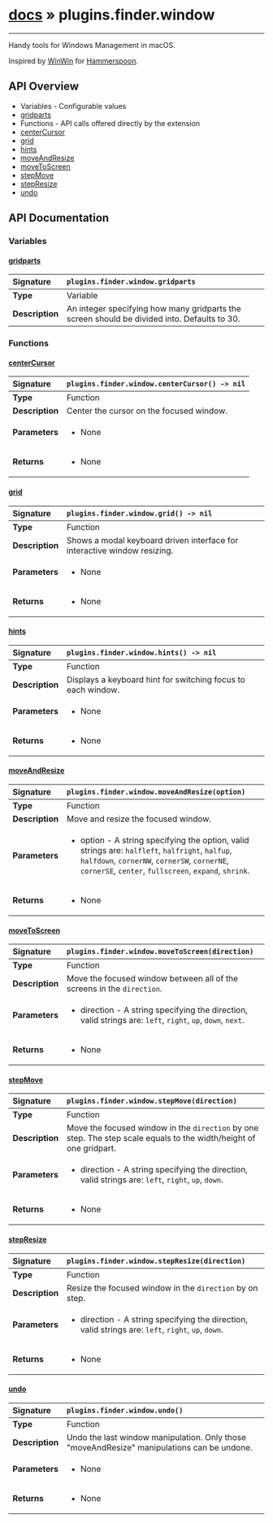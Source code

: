 # [docs](index.md) » plugins.finder.window
---

Handy tools for Windows Management in macOS.

Inspired by [WinWin](http://www.hammerspoon.org/Spoons/WinWin.html) for [Hammerspoon](http://www.hammerspoon.org/).

## API Overview
* Variables - Configurable values
 * [gridparts](#gridparts)
* Functions - API calls offered directly by the extension
 * [centerCursor](#centercursor)
 * [grid](#grid)
 * [hints](#hints)
 * [moveAndResize](#moveandresize)
 * [moveToScreen](#movetoscreen)
 * [stepMove](#stepmove)
 * [stepResize](#stepresize)
 * [undo](#undo)

## API Documentation

### Variables

#### [gridparts](#gridparts)
| <span style="float: left;">**Signature**</span> | <span style="float: left;">`plugins.finder.window.gridparts` </span>                                                          |
| -----------------------------------------------------|---------------------------------------------------------------------------------------------------------|
| **Type**                                             | Variable                                                                                         |
| **Description**                                      | An integer specifying how many gridparts the screen should be divided into. Defaults to 30.                                                                                         |

### Functions

#### [centerCursor](#centercursor)
| <span style="float: left;">**Signature**</span> | <span style="float: left;">`plugins.finder.window.centerCursor() -> nil` </span>                                                          |
| -----------------------------------------------------|---------------------------------------------------------------------------------------------------------|
| **Type**                                             | Function                                                                                         |
| **Description**                                      | Center the cursor on the focused window.                                                                                         |
| **Parameters**                                       | <ul><li>None</li></ul>   |
| **Returns**                                          | <ul><li>None</li></ul>            |

#### [grid](#grid)
| <span style="float: left;">**Signature**</span> | <span style="float: left;">`plugins.finder.window.grid() -> nil` </span>                                                          |
| -----------------------------------------------------|---------------------------------------------------------------------------------------------------------|
| **Type**                                             | Function                                                                                         |
| **Description**                                      | Shows a modal keyboard driven interface for interactive window resizing.                                                                                         |
| **Parameters**                                       | <ul><li>None</li></ul>   |
| **Returns**                                          | <ul><li>None</li></ul>            |

#### [hints](#hints)
| <span style="float: left;">**Signature**</span> | <span style="float: left;">`plugins.finder.window.hints() -> nil` </span>                                                          |
| -----------------------------------------------------|---------------------------------------------------------------------------------------------------------|
| **Type**                                             | Function                                                                                         |
| **Description**                                      | Displays a keyboard hint for switching focus to each window.                                                                                         |
| **Parameters**                                       | <ul><li>None</li></ul>   |
| **Returns**                                          | <ul><li>None</li></ul>            |

#### [moveAndResize](#moveandresize)
| <span style="float: left;">**Signature**</span> | <span style="float: left;">`plugins.finder.window.moveAndResize(option)` </span>                                                          |
| -----------------------------------------------------|---------------------------------------------------------------------------------------------------------|
| **Type**                                             | Function                                                                                         |
| **Description**                                      | Move and resize the focused window.                                                                                         |
| **Parameters**                                       | <ul><li>option - A string specifying the option, valid strings are: <code>halfleft</code>, <code>halfright</code>, <code>halfup</code>, <code>halfdown</code>, <code>cornerNW</code>, <code>cornerSW</code>, <code>cornerNE</code>, <code>cornerSE</code>, <code>center</code>, <code>fullscreen</code>, <code>expand</code>, <code>shrink</code>.</li></ul>   |
| **Returns**                                          | <ul><li>None</li></ul>            |

#### [moveToScreen](#movetoscreen)
| <span style="float: left;">**Signature**</span> | <span style="float: left;">`plugins.finder.window.moveToScreen(direction)` </span>                                                          |
| -----------------------------------------------------|---------------------------------------------------------------------------------------------------------|
| **Type**                                             | Function                                                                                         |
| **Description**                                      | Move the focused window between all of the screens in the `direction`.                                                                                         |
| **Parameters**                                       | <ul><li>direction - A string specifying the direction, valid strings are: <code>left</code>, <code>right</code>, <code>up</code>, <code>down</code>, <code>next</code>.</li></ul>   |
| **Returns**                                          | <ul><li>None</li></ul>            |

#### [stepMove](#stepmove)
| <span style="float: left;">**Signature**</span> | <span style="float: left;">`plugins.finder.window.stepMove(direction)` </span>                                                          |
| -----------------------------------------------------|---------------------------------------------------------------------------------------------------------|
| **Type**                                             | Function                                                                                         |
| **Description**                                      | Move the focused window in the `direction` by one step. The step scale equals to the width/height of one gridpart.                                                                                         |
| **Parameters**                                       | <ul><li>direction - A string specifying the direction, valid strings are: <code>left</code>, <code>right</code>, <code>up</code>, <code>down</code>.</li></ul>   |
| **Returns**                                          | <ul><li>None</li></ul>            |

#### [stepResize](#stepresize)
| <span style="float: left;">**Signature**</span> | <span style="float: left;">`plugins.finder.window.stepResize(direction)` </span>                                                          |
| -----------------------------------------------------|---------------------------------------------------------------------------------------------------------|
| **Type**                                             | Function                                                                                         |
| **Description**                                      | Resize the focused window in the `direction` by on step.                                                                                         |
| **Parameters**                                       | <ul><li>direction - A string specifying the direction, valid strings are: <code>left</code>, <code>right</code>, <code>up</code>, <code>down</code>.</li></ul>   |
| **Returns**                                          | <ul><li>None</li></ul>            |

#### [undo](#undo)
| <span style="float: left;">**Signature**</span> | <span style="float: left;">`plugins.finder.window.undo()` </span>                                                          |
| -----------------------------------------------------|---------------------------------------------------------------------------------------------------------|
| **Type**                                             | Function                                                                                         |
| **Description**                                      | Undo the last window manipulation. Only those "moveAndResize" manipulations can be undone.                                                                                         |
| **Parameters**                                       | <ul><li>None</li></ul>   |
| **Returns**                                          | <ul><li>None</li></ul>            |

